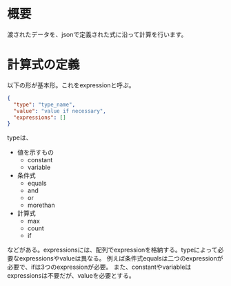 # 概要
渡されたデータを、jsonで定義された式に沿って計算を行います。

# 計算式の定義
以下の形が基本形。これをexpressionと呼ぶ。

```json
{
  "type": "type_name",
  "value": "value if necessary",
  "expressions": []
}
```

typeは、

- 値を示すもの
    - constant
    - variable
- 条件式
    - equals
    - and
    - or
    - morethan
- 計算式
    - max
    - count
    - if

などがある。expressionsには、配列でexpressionを格納する。typeによって必要なexpressionsやvalueは異なる。
例えば条件式equalsは二つのexpressionが必要で、ifは3つのexpressionが必要。
また、constantやvariableはexpressionsは不要だが、valueを必要とする。

# sample

## sample1

```php
$engine = Parser::parse(json_decode('JSONで書いた計算式（後述）', true));
$engine->evaluate([
    "ken" => "東京",
    "city" => "杉並"
]);
> '東京都杉並区のデータだよ'

$engine->evaluate([
    "ken" => "東京",
    "city" => "豊島"
]);
> '東京都杉並区のデータじゃないよ'
```

計算式定義
```json
{
	"type": "if",
	"expressions": [
		{
			"type": "and",
			"expressions": [
				{
					"type": "equals",
					"expressions": [
						{
							"type": "variable",
							"value": "ken"
						},
						{
							"type": "constant",
							"value": "tokyo"
						}
					]
				},
				{
					"type": "equals",
					"expressions": [
						{
							"type": "variable",
							"value": "city"
						},
						{
							"type": "constant",
							"value": "suginami"
						}
					]
				},

			]
		}, {
			"type": "constant",
			"value": "東京都杉並区のデータだよ"
		}, {
			"type": "constant",
			"value": "東京都杉並区のデータじゃないよ"
		}
	]
}

```

## sample2

```json
{
  "type": "if",
  "expressions": [
    {
      "type": "morethan",
      "expressions": [
      	{
      		"type": "count",
      		"expressions": [
      			{
      				"type": "variable",
      				"value": "items"
      			}
      		]
      	},
      	3
      ]
    },
    "many!",
    "less!"
  ]
}
```

expressionを文字列で指定した場合は、constantとして扱われる。